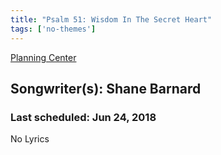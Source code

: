 ```yaml
---
title: "Psalm 51: Wisdom In The Secret Heart"
tags: ['no-themes']
---
```


[Planning Center](https://services.planningcenteronline.com/songs/12727507)

## Songwriter(s): Shane Barnard
### Last scheduled: Jun 24, 2018          

No Lyrics
